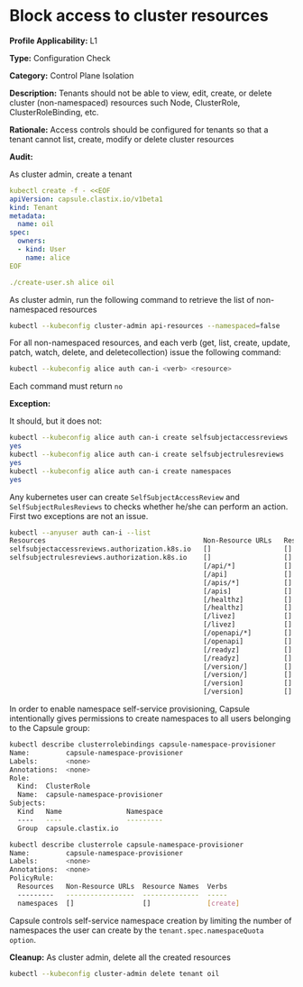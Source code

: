 # Block access to cluster resources

**Profile Applicability:** L1

**Type:** Configuration Check

**Category:** Control Plane Isolation

**Description:** Tenants should not be able to view, edit, create, or delete cluster (non-namespaced) resources such Node, ClusterRole, ClusterRoleBinding, etc.

**Rationale:** Access controls should be configured for tenants so that a tenant cannot list, create, modify or delete cluster resources

**Audit:**

As cluster admin, create a tenant

```yaml
kubectl create -f - <<EOF
apiVersion: capsule.clastix.io/v1beta1
kind: Tenant
metadata:
  name: oil
spec:
  owners:
  - kind: User
    name: alice
EOF

./create-user.sh alice oil
```

As cluster admin, run the following command to retrieve the list of non-namespaced resources
```bash 
kubectl --kubeconfig cluster-admin api-resources --namespaced=false
```
For all non-namespaced resources, and each verb (get, list, create, update, patch, watch, delete, and deletecollection) issue the following command:

```bash 
kubectl --kubeconfig alice auth can-i <verb> <resource>
```
Each command must return `no`

**Exception:**

It should, but it does not:

```bash 
kubectl --kubeconfig alice auth can-i create selfsubjectaccessreviews
yes
kubectl --kubeconfig alice auth can-i create selfsubjectrulesreviews
yes
kubectl --kubeconfig alice auth can-i create namespaces
yes
```

Any kubernetes user can create `SelfSubjectAccessReview` and `SelfSubjectRulesReviews` to checks whether he/she can perform an action. First two exceptions are not an issue.

```bash 
kubectl --anyuser auth can-i --list
Resources                                       Non-Resource URLs   Resource Names   Verbs
selfsubjectaccessreviews.authorization.k8s.io   []                  []               [create]
selfsubjectrulesreviews.authorization.k8s.io    []                  []               [create]
                                                [/api/*]            []               [get]
                                                [/api]              []               [get]
                                                [/apis/*]           []               [get]
                                                [/apis]             []               [get]
                                                [/healthz]          []               [get]
                                                [/healthz]          []               [get]
                                                [/livez]            []               [get]
                                                [/livez]            []               [get]
                                                [/openapi/*]        []               [get]
                                                [/openapi]          []               [get]
                                                [/readyz]           []               [get]
                                                [/readyz]           []               [get]
                                                [/version/]         []               [get]
                                                [/version/]         []               [get]
                                                [/version]          []               [get]
                                                [/version]          []               [get]
```

In order to enable namespace self-service provisioning, Capsule intentionally gives permissions to create namespaces to all users belonging to the Capsule group:

```bash
kubectl describe clusterrolebindings capsule-namespace-provisioner
Name:         capsule-namespace-provisioner
Labels:       <none>
Annotations:  <none>
Role:
  Kind:  ClusterRole
  Name:  capsule-namespace-provisioner
Subjects:
  Kind   Name                Namespace
  ----   ----                ---------
  Group  capsule.clastix.io  

kubectl describe clusterrole capsule-namespace-provisioner
Name:         capsule-namespace-provisioner
Labels:       <none>
Annotations:  <none>
PolicyRule:
  Resources   Non-Resource URLs  Resource Names  Verbs
  ---------   -----------------  --------------  -----
  namespaces  []                 []              [create]
```

Capsule controls self-service namespace creation by limiting the number of namespaces the user can create by the `tenant.spec.namespaceQuota option`. 

**Cleanup:**
As cluster admin, delete all the created resources

```bash 
kubectl --kubeconfig cluster-admin delete tenant oil
```